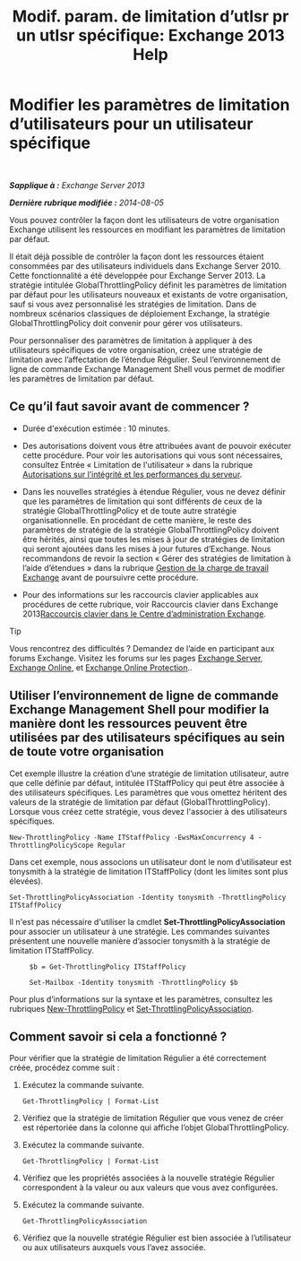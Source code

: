 ﻿---
title: 'Modif. param. de limitation d’utlsr pr un utlsr spécifique: Exchange 2013 Help'
TOCTitle: Modifier les paramètres de limitation d’utilisateurs pour un utilisateur spécifique
ms:assetid: c5f834d6-189d-485e-9800-5e0066815ecf
ms:mtpsurl: https://technet.microsoft.com/fr-fr/library/JJ863577(v=EXCHG.150)
ms:contentKeyID: 50555485
ms.date: 04/24/2018
mtps_version: v=EXCHG.150
ms.translationtype: HT
---

# Modifier les paramètres de limitation d’utilisateurs pour un utilisateur spécifique

 

_**Sapplique à :** Exchange Server 2013_

_**Dernière rubrique modifiée :** 2014-08-05_

Vous pouvez contrôler la façon dont les utilisateurs de votre organisation Exchange utilisent les ressources en modifiant les paramètres de limitation par défaut.

Il était déjà possible de contrôler la façon dont les ressources étaient consommées par des utilisateurs individuels dans Exchange Server 2010. Cette fonctionnalité a été développée pour Exchange Server 2013. La stratégie intitulée GlobalThrottlingPolicy définit les paramètres de limitation par défaut pour les utilisateurs nouveaux et existants de votre organisation, sauf si vous avez personnalisé les stratégies de limitation. Dans de nombreux scénarios classiques de déploiement Exchange, la stratégie GlobalThrottlingPolicy doit convenir pour gérer vos utilisateurs.

Pour personnaliser des paramètres de limitation à appliquer à des utilisateurs spécifiques de votre organisation, créez une stratégie de limitation avec l’affectation de l’étendue Régulier. Seul l’environnement de ligne de commande Exchange Management Shell vous permet de modifier les paramètres de limitation par défaut.

## Ce qu’il faut savoir avant de commencer ?

  - Durée d'exécution estimée : 10 minutes.

  - Des autorisations doivent vous être attribuées avant de pouvoir exécuter cette procédure. Pour voir les autorisations qui vous sont nécessaires, consultez Entrée « Limitation de l'utilisateur » dans la rubrique [Autorisations sur l’intégrité et les performances du serveur](server-health-and-performance-permissions-exchange-2013-help.md).

  - Dans les nouvelles stratégies à étendue Régulier, vous ne devez définir que les paramètres de limitation qui sont différents de ceux de la stratégie GlobalThrottlingPolicy et de toute autre stratégie organisationnelle. En procédant de cette manière, le reste des paramètres de stratégie de la stratégie GlobalThrottlingPolicy doivent être hérités, ainsi que toutes les mises à jour de stratégies de limitation qui seront ajoutées dans les mises à jour futures d’Exchange. Nous recommandons de revoir la section « Gérer des stratégies de limitation à l’aide d’étendues » dans la rubrique [Gestion de la charge de travail Exchange](exchange-workload-management-exchange-2013-help.md) avant de poursuivre cette procédure.

  - Pour des informations sur les raccourcis clavier applicables aux procédures de cette rubrique, voir Raccourcis clavier dans Exchange 2013[Raccourcis clavier dans le Centre d’administration Exchange](keyboard-shortcuts-in-the-exchange-admin-center-exchange-online-protection-help.md).

> [!TIP]
> Vous rencontrez des difficultés ? Demandez de l’aide en participant aux forums Exchange. Visitez les forums sur les pages <a href="https://go.microsoft.com/fwlink/p/?linkid=60612">Exchange Server</a>, <a href="https://go.microsoft.com/fwlink/p/?linkid=267542">Exchange Online</a>, et <a href="https://go.microsoft.com/fwlink/p/?linkid=285351">Exchange Online Protection</a>..


## Utiliser l’environnement de ligne de commande Exchange Management Shell pour modifier la manière dont les ressources peuvent être utilisées par des utilisateurs spécifiques au sein de toute votre organisation

Cet exemple illustre la création d’une stratégie de limitation utilisateur, autre que celle définie par défaut, intitulée ITStaffPolicy qui peut être associée à des utilisateurs spécifiques. Les paramètres que vous omettez héritent des valeurs de la stratégie de limitation par défaut (GlobalThrottlingPolicy). Lorsque vous créez cette stratégie, vous devez l'associer à des utilisateurs spécifiques.

    New-ThrottlingPolicy -Name ITStaffPolicy -EwsMaxConcurrency 4 -ThrottlingPolicyScope Regular

Dans cet exemple, nous associons un utilisateur dont le nom d’utilisateur est tonysmith à la stratégie de limitation ITStaffPolicy (dont les limites sont plus élevées).

    Set-ThrottlingPolicyAssociation -Identity tonysmith -ThrottlingPolicy ITStaffPolicy

Il n'est pas nécessaire d'utiliser la cmdlet **Set-ThrottlingPolicyAssociation** pour associer un utilisateur à une stratégie. Les commandes suivantes présentent une nouvelle manière d’associer tonysmith à la stratégie de limitation ITStaffPolicy.

   ```
        $b = Get-ThrottlingPolicy ITStaffPolicy
   ```    

   ```
        Set-Mailbox -Identity tonysmith -ThrottlingPolicy $b
   ```    

Pour plus d’informations sur la syntaxe et les paramètres, consultez les rubriques [New-ThrottlingPolicy](https://technet.microsoft.com/fr-fr/library/dd351045\(v=exchg.150\)) et [Set-ThrottlingPolicyAssociation](https://technet.microsoft.com/fr-fr/library/ff459231\(v=exchg.150\)).

## Comment savoir si cela a fonctionné ?

Pour vérifier que la stratégie de limitation Régulier a été correctement créée, procédez comme suit :

1.  Exécutez la commande suivante.
    
        Get-ThrottlingPolicy | Format-List

2.  Vérifiez que la stratégie de limitation Régulier que vous venez de créer est répertoriée dans la colonne qui affiche l’objet GlobalThrottlingPolicy.

3.  Exécutez la commande suivante.
    
        Get-ThrottlingPolicy | Format-List

4.  Vérifiez que les propriétés associées à la nouvelle stratégie Régulier correspondent à la valeur ou aux valeurs que vous avez configurées.

5.  Exécutez la commande suivante.
    
        Get-ThrottlingPolicyAssociation

6.  Vérifiez que la nouvelle stratégie Régulier est bien associée à l’utilisateur ou aux utilisateurs auxquels vous l’avez associée.

